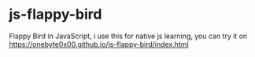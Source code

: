 # js-flappy-bird
Flappy Bird in JavaScript, i use this for native js learning, you can try it on 
https://onebyte0x00.github.io/js-flappy-bird/index.html
